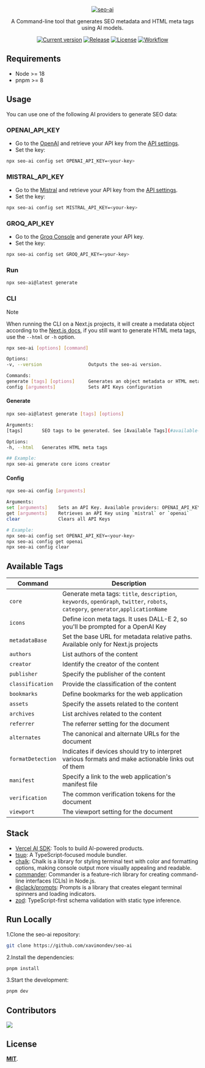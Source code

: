 <div align="center">

[![seo-ai](https://res.cloudinary.com/marcomontalbano/image/upload/v1722657091/video_to_markdown/images/video--efff86e303e7371cd8f24793cb2aa149-c05b58ac6eb4c4700831b2b3070cd403.jpg)](https://res.cloudinary.com/di19fkmzs/video/upload/v1722657052/demo_ygveel.mp4 "seo-ai")

  <p>A Command-line tool that generates SEO metadata and HTML meta tags using AI models.</p>
	<a href="https://www.npmjs.com/package/seo-ai"><img src="https://img.shields.io/npm/v/seo-ai" alt="Current version"></a>
  <a href="https://img.shields.io/github/release/xavimondev/seo-ai"><img src="https://img.shields.io/github/release/xavimondev/seo-ai" alt="Release"></a>
  <a href="https://img.shields.io/github/license/xavimondev/seo-ai"><img src="https://img.shields.io/github/license/xavimondev/seo-ai" alt="License"></a>
  <a href="https://github.com/xavimondev/seo-ai/actions/workflows/main.yml/badge.svg"><img src="https://github.com/xavimondev/seo-ai/actions/workflows/main.yml/badge.svg" alt="Workflow"></a>
</div>

## Requirements

- Node >= 18
- pnpm >= 8

## Usage

You can use one of the following AI providers to generate SEO data:

### OPENAI_API_KEY

- Go to the [OpenAI](https://openai.com/) and retrieve your API key from the [API settings](https://platform.openai.com/account/api-keys).
- Set the key:

```bash
npx seo-ai config set OPENAI_API_KEY=<your-key>
```

### MISTRAL_API_KEY

- Go to the [Mistral](https://www.mistral.ai/) and retrieve your API key from the [API settings](https://console.mistral.ai/api-keys/).
- Set the key:

```bash
npx seo-ai config set MISTRAL_API_KEY=<your-key>
```

### GROQ_API_KEY

- Go to the [Groq Console](https://console.groq.com/keys) and generate your API key.
- Set the key:

```bash
npx seo-ai config set GROQ_API_KEY=<your-key>
```

### Run

```sh
npx seo-ai@latest generate
```

### CLI

> [!NOTE]  
> When running the CLI on a Next.js projects, it will create a medatata object according to the [Next.js docs](https://nextjs.org/docs/app/building-your-application/optimizing/metadata), if you still want to generate HTML meta tags, use the `--html` or `-h` option.

```sh
npx seo-ai [options] [command]

Options:
-v, --version                 Outputs the seo-ai version.  

Commands:
generate [tags] [options]     Generates an object metadata or HTML meta tags
config [arguments]            Sets API Keys configuration
```

#### Generate

```sh
npx seo-ai@latest generate [tags] [options]

Arguments:
[tags]       SEO tags to be generated. See [Available Tags](#available-tags)

Options:
-h, --html   Generates HTML meta tags

## Example:
npx seo-ai generate core icons creator
```

#### Config

```sh
npx seo-ai config [arguments]

Arguments:
set [arguments]    Sets an API Key. Available providers: OPENAI_API_KEY and MISTRAL_API_KEY
get [arguments]    Retrieves an API Key using `mistral` or `openai`
clear              Clears all API Keys

# Example:
npx seo-ai config set OPENAI_API_KEY=<your-key>
npx seo-ai config get openai
npx seo-ai config clear
```

## Available Tags
  
| Command           | Description                                                                                          |
|-------------------|------------------------------------------------------------------------------------                   |
| `core`            | Generate meta tags: `title`, `description`, `keywords`, `openGraph`, `twitter`, `robots`, `category`, `generator`,`applicationName` |
| `icons`           | Define icon meta tags. It uses DALL-E 2, so you'll be prompted for a OpenAI Key                      |
| `metadataBase`    | Set the base URL for metadata relative paths. Available only for Next.js projects                    |
| `authors`         | List authors of the content                                                                          |
| `creator`         | Identify the creator of the content                                                                  |
| `publisher`       | Specify the publisher of the content                                                                 |
| `classification`  | Provide the classification of the content                                                            |
| `bookmarks`       | Define bookmarks for the web application                                                             |
| `assets`          | Specify the assets related to the content                                                            |
| `archives`        | List archives related to the content                                                                 |
| `referrer`        | The referrer setting for the document                                                                |
| `alternates`      | The canonical and alternate URLs for the document                                                    |
| `formatDetection` | Indicates if devices should try to interpret various formats and make actionable links out of them   |
| `manifest`        | Specify a link to the web application's manifest file                                                |
| `verification`    | The common verification tokens for the document                                                      |
| `viewport`        | The viewport setting for the document                                                                |

## Stack

- [Vercel AI SDK](https://sdk.vercel.ai/): Tools to build AI-powered products.
- [tsup](https://github.com/egoist/tsup): A TypeScript-focused module bundler.
- [chalk](https://github.com/chalk/chalk): Chalk is a library for styling terminal text with color and formatting options, making console output more visually appealing and readable.
- [commander](https://github.com/tj/commander.js/): Commander is a feature-rich library for creating command-line interfaces (CLIs) in Node.js.
- [@clack/prompts](https://github.com/bombshell-dev/clack): Prompts is a library that creates elegant terminal spinners and loading indicators.
- [zod](https://github.com/colinhacks/zod): TypeScript-first schema validation with static type inference.

## Run Locally

1.Clone the seo-ai repository:

```sh
git clone https://github.com/xavimondev/seo-ai
```

2.Install the dependencies:

```bash
pnpm install
```

3.Start the development:

```bash
pnpm dev
```

## Contributors

<a href="https://github.com/xavimondev/seo-ai/graphs/contributors">
  <img src="https://contrib.rocks/image?repo=xavimondev/seo-ai" />
</a>

## License

[**MIT**](https://github.com/xavimondev/seo-ai/blob/main/LICENSE).